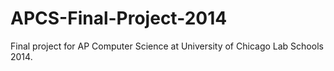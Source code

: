 APCS-Final-Project-2014
=======================

Final project for AP Computer Science at University of Chicago Lab Schools 2014.

